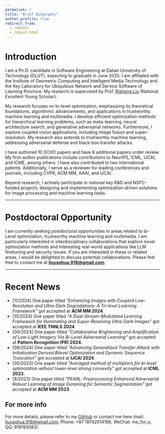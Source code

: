 ```yaml
---
permalink: /
title: "Brief Biography"
author_profile: true
redirect_from: 
  - /about/
  - /about.html
---
```


<!-- This is the front page of a website that is powered by the [Academic Pages template](https://github.com/academicpages/academicpages.github.io) and hosted on GitHub pages. [GitHub pages](https://pages.github.com) is a free service in which websites are built and hosted from code and data stored in a GitHub repository, automatically updating when a new commit is made to the repository. This template was forked from the [Minimal Mistakes Jekyll Theme](https://mmistakes.github.io/minimal-mistakes/) created by Michael Rose, and then extended to support the kinds of content that academics have: publications, talks, teaching, a portfolio, blog posts, and a dynamically-generated CV. You can fork [this template](https://github.com/academicpages/academicpages.github.io) right now, modify the configuration and markdown files, add your own PDFs and other content, and have your own site for free, with no ads! -->


Introduction  
======
<!-- I recently completed my Ph.D. in Software Engineering at Dalian University of Technology (DLUT) in November 2024. I was affiliated with the Institute of Geometric Computing and Intelligent Media Technology and the Key Laboratory for Ubiquitous Network and Service Software of Liaoning Province. My research was supervised by Prof. [Risheng Liu](https://scholar.google.com.sg/citations?hl=zh-CN&user=DzuhImQAAAAJ) (National Excellent Young Scholar) and Prof. [Xin Fan](https://scholar.google.com.sg/citations?hl=zh-CN&user=vLN1njoAAAAJ) (Dean). 

My research focused on bi-level optimization, encompassing its theoretical foundations, algorithmic advancements, and applications in machine learning and computer vision. Specifically, I developed efficient optimization methods to address hierarchical problems in areas such as low-light image enhancement, medical imaging, and adversarial robustness. BLO also served as a foundation for practical applications in meta-learning, neural architecture search, and generative learning.

My academic contributions include 14 publications in leading journals and conferences, including IEEE TPAMI, IEEE TNNLS, ACM MM, CVPR, AAAI, IJCAI, TIM, and Pattern Recognition, with a cumulative citation count exceeding 250. I have also served as a reviewer for prominent venues, including CVPR, ACM MM, AAAI, and IJCAI. 
In addition to my publications, I contributed to one domestic and two international patents. I also participated in national key R&D and NSFC-funded projects, where I was responsible for designing and implementing optimization-driven solutions for image processing and machine learning tasks. -->


I am a Ph.D. candidate in Software Engineering at Dalian University of Technology (DLUT), expecting to graduate in June 2025. I am affiliated with the Institute of Geometric Computing and Intelligent Media Technology and the Key Laboratory for Ubiquitous Network and Service Software of Liaoning Province. My research is supervised by Prof. [Risheng Liu](https://scholar.google.com.sg/citations?hl=zh-CN&user=DzuhImQAAAAJ) (National Excellent Young Scholar).  

My research focuses on bi-level optimization, emphasizing its theoretical foundations, algorithmic advancements, and applications in trustworthy machine learning and multimedia. I develop efficient optimization methods for hierarchical learning problems, such as meta-learning, neural architecture search, and generative adversarial networks. Furthermore, I explore coupled vision applications, including image fusion and super-resolution. My research also extends to trustworthy machine learning, addressing adversarial defense and black-box transfer attacks.  

I have authored 10 SCI/EI papers and have 6 additional papers under review. My first-author publications include contributions to NeurIPS, ICML, IJCAI, and ICME,  among others. I have also contributed to two international patents. Additionally, I serve as a reviewer for leading conferences and journals, including CVPR, ACM MM, AAAI, and IJCAI.  

Beyond research, I actively participate in national key R&D and NSFC-funded projects, designing and implementing optimization-driven solutions for image processing and machine learning tasks. 




---

Postdoctoral Opportunity
======  
I am currently seeking postdoctoral opportunities in areas related to bi-Level optimization, trustworthy machine learning and multimedia. I am particularly interested in interdisciplinary collaborations that explore novel optimization methods and interesting real-world applications like LLM finetuning and security issues. If you are interested in these or related areas, I would be delighted to discuss potential collaborations. Please feel free to contact me at **liuyaohua.918@gmail.com**.  

---

Recent News
====== 
- [11/2024] One paper titled *"Enhancing Images with Coupled Low-Resolution and Ultra-Dark Degradations: A Tri-level Learning Framework"* got accepted at **ACM MM 2024**.  
- [10/2024] One paper titled *"A Dual-Stream-Modulated Learning Framework for Illuminating and Super-Resolving Ultra-Dark Images"* got accepted at **IEEE TNNLS 2024**. 
- [09/2024] One paper titled *"Collaborative Brightening and Amplification of Low-Light Imagery Via Bi-Level Adversarial Learning"* got accepted at **Pattern Recognition (PR) 2024**.
- [08/2024] One paper titled *"Advancing Generalized Transfer Attack with Initialization Derived Bilevel Optimization and Dynamic Sequence Truncation"* got accepted at **IJCAI 2024**.   
- [05/2023] One paper titled *"Averaged method of multipliers for bi-level optimization without lower-level strong convexity"* got accepted at **ICML 2023**.  
- [8/2023] One paper titled *"PEARL: Preprocessing Enhanced Adversarial Robust Learning of Image Deraining for Semantic Segmentation"* got accepted at **ACM MM 2023**. 

For more info
------
For more details, please refer to my [GitHub](https://github.com/callous-youth) or contact me here (mail: liuyaohua.918@gmail.com, Phone: +87 18742014196, WeChat: me_for_u, QQ: 919193083).











